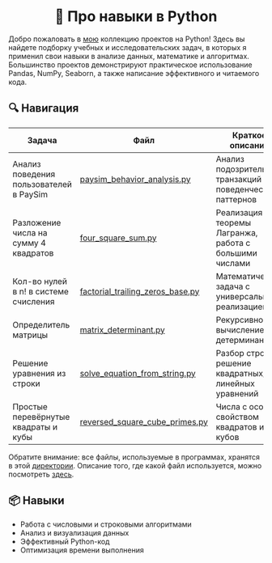 # <div align="center">  🐍 Про навыки в Python </div>

Добро пожаловать в [мою](https://github.com/marashot96/portfolio/blob/main/README.md) коллекцию проектов на Python! Здесь вы найдете подборку учебных и исследовательских задач, в которых я применил свои навыки в анализе данных, математике и алгоритмах. Большинство проектов демонстрируют практическое использование Pandas, NumPy, Seaborn, а также написание эффективного и читаемого кода.

## 🔍 Навигация

| Задача | Файл | Краткое описание |
|-------|------|------------------|
| Анализ поведения пользователей в PaySim | [paysim_behavior_analysis.py](./paysim_behavior_analysis.py) | Анализ подозрительных транзакций и поведенческих паттернов |
| Разложение числа на сумму 4 квадратов | [four_square_sum.py](./four_square_sum.py) | Реализация теоремы Лагранжа, работа с большими числами |
| Кол-во нулей в n! в системе счисления | [factorial_trailing_zeros_base.py](./factorial_trailing_zeros_base.py) | Математическая задача с универсальной реализацией |
| Определитель матрицы | [matrix_determinant.py](./matrix_determinant.py) | Рекурсивное вычисление детерминанта |
| Решение уравнения из строки | [solve_equation_from_string.py](./solve_equation_from_string.py) | Разбор строки и решение квадратных/линейных уравнений |
| Простые перевёрнутые квадраты и кубы | [reversed_square_cube_primes.py](./reversed_square_cube_primes.py) | Числа с особым свойством квадратов и кубов |

Обратите внимание: все файлы, используемые в программах, хранятся в этой [директории](/Files%20from%20progs). Описание того, где какой файл используется, можно посмотреть [здесь](/Files%20from%20progs/About%20this%20directory.md).

## 📦 Навыки

- Работа с числовыми и строковыми алгоритмами
- Анализ и визуализация данных
- Эффективный Python-код
- Оптимизация времени выполнения

